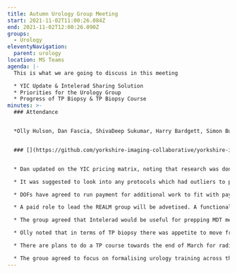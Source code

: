 ```yaml
---
title: Autumn Urology Group Meeting
start: 2021-11-02T11:00:26.084Z
end: 2021-11-02T12:00:26.090Z
groups:
  - Urology
eleventyNavigation:
  parent: urology
location: MS Teams
agenda: |-
  This is what we are going to discuss in this meeting

  * YIC Update & Intelerad Sharing Solution
  * Priorities for the Urology Group
  * Progress of TP Biopsy & TP Biopsy Course
minutes: >-
  ### Attendance


  *Olly Hulson, Dan Fascia, ShivaDeep Sukumar, Harry Bardgett, Simon Burbidge, Shrilay Sinha, Anna Zoltowski, Andrew Hunter, Emma Sanderson*


  ### [](https://github.com/yorkshire-imaging-collaborative/yorkshire-imaging-collaborative.github.io/blob/master/src/meetings/2021-11-02-urology.md#key-discussion-points)Key Discussion Points


  * Dan updated on the YIC pricing matrix, noting that research was done into all trusts payment systems, outsourcing companies and some international prices to produce the pricing matrix.

  * It was suggested to look into any protocols which had outliers to produce more standardisation.

  * DOFs have agreed to run payment for additional work to fit with payroll cut off dates for 6 months, to then review.

  * A paid role to lead the REALM group will be advetised. A functional process for REALM needs to be established.

  * The group agreed that Intelerad would be useful for prepping MDT meetings.

  * Olly noted that in terms of TP biopsy there was appetite to move from precision point to reusable guide. MYHT were doing their first GA in January and would be using a hybrid model.

  * There are plans to do a TP course towards the end of March for radiology staff and sonographers.

  * The grouo agreed to focus on formalising urology training across the region and research opportunities.
---
```

